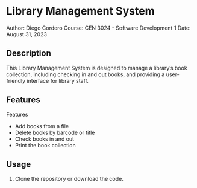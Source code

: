 # Library Management System

Author: Diego Cordero
Course: CEN 3024 - Software Development 1
Date: August 31, 2023

## Description
This Library Management System is designed to manage a library’s book collection, including checking in and
out books, and providing a user-friendly interface for library staff.

## Features
Features
- Add books from a file
- Delete books by barcode or title
- Check books in and out
- Print the book collection

## Usage

1. Clone the repository or download the code.
